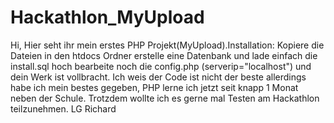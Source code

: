 # Hackathlon_MyUpload
Hi, Hier seht ihr mein erstes PHP Projekt(MyUpload).Installation: Kopiere die Dateien in den htdocs Ordner erstelle eine Datenbank und lade einfach die install.sql hoch bearbeite noch die config.php (serverip="localhost") und dein Werk ist vollbracht. Ich weis der Code ist nicht der beste allerdings habe ich mein bestes gegeben, PHP lerne ich jetzt seit knapp 1 Monat neben der Schule. Trotzdem wollte ich es gerne mal Testen am Hackathlon teilzunehmen. LG Richard

